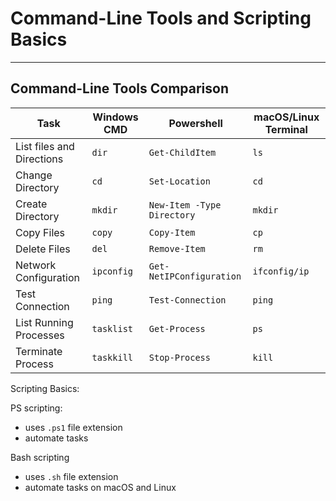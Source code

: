 # Command-Line Tools and Scripting Basics
---

## Command-Line Tools Comparison

| Task | Windows CMD | Powershell | macOS/Linux Terminal |
| --- | --- | --- | --- |
| List files and Directions | `dir` | `Get-ChildItem` | `ls` |
| Change Directory | `cd` | `Set-Location` | `cd` |
| Create Directory | `mkdir` | `New-Item -Type Directory` | `mkdir` |
| Copy Files | `copy` | `Copy-Item` | `cp` |
| Delete Files | `del` | `Remove-Item` | `rm` |
| Network Configuration | `ipconfig` | `Get-NetIPConfiguration` | `ifconfig/ip` |
| Test Connection | `ping` | `Test-Connection` | `ping` |
| List Running Processes | `tasklist` | `Get-Process` | `ps` |
| Terminate Process | `taskkill` | `Stop-Process` | `kill` |

Scripting Basics:

PS scripting:
* uses `.ps1` file extension
* automate tasks

Bash scripting
* uses `.sh` file extension
* automate tasks on macOS and Linux
